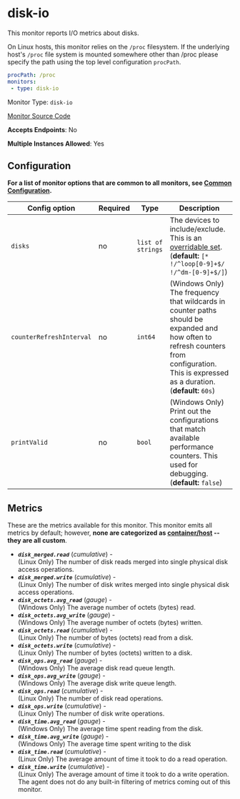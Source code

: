 <!--- GENERATED BY gomplate from scripts/docs/monitor-page.md.tmpl --->

# disk-io

This monitor reports I/O metrics about disks.

On Linux hosts, this monitor relies on the `/proc` filesystem.
If the underlying host's `/proc` file system is mounted somewhere other than
/proc please specify the path using the top level configuration `procPath`.

```yaml
procPath: /proc
monitors:
 - type: disk-io
```


Monitor Type: `disk-io`

[Monitor Source Code](https://github.com/signalfx/signalfx-agent/tree/master/internal/monitors/diskio)

**Accepts Endpoints**: No

**Multiple Instances Allowed**: Yes

## Configuration

**For a list of monitor options that are common to all monitors, see [Common
Configuration](../monitor-config.md#common-configuration).**


| Config option | Required | Type | Description |
| --- | --- | --- | --- |
| `disks` | no | `list of strings` | The devices to include/exclude. This is an [overridable set](https://docs.signalfx.com/en/latest/integrations/agent/filtering.html#overridable-filters). (**default:** `[* !/^loop[0-9]+$/ !/^dm-[0-9]+$/]`) |
| `counterRefreshInterval` | no | `int64` | (Windows Only) The frequency that wildcards in counter paths should be expanded and how often to refresh counters from configuration. This is expressed as a duration. (**default:** `60s`) |
| `printValid` | no | `bool` | (Windows Only) Print out the configurations that match available performance counters.  This used for debugging. (**default:** `false`) |


## Metrics

These are the metrics available for this monitor.
This monitor emits all metrics by default; however, **none are categorized as
[container/host](https://docs.signalfx.com/en/latest/admin-guide/usage.html#about-custom-bundled-and-high-resolution-metrics)
-- they are all custom**.



 - ***`disk_merged.read`*** (*cumulative*) - <br>    (Linux Only) The number of disk reads merged into single physical disk access operations.
 - ***`disk_merged.write`*** (*cumulative*) - <br>    (Linux Only) The number of disk writes merged into single physical disk access operations.
 - ***`disk_octets.avg_read`*** (*gauge*) - <br>    (Windows Only) The average number of octets (bytes) read.
 - ***`disk_octets.avg_write`*** (*gauge*) - <br>    (Windows Only) The average number of octets (bytes) written.
 - ***`disk_octets.read`*** (*cumulative*) - <br>    (Linux Only) The number of bytes (octets) read from a disk.
 - ***`disk_octets.write`*** (*cumulative*) - <br>    (Linux Only) The number of bytes (octets) written to a disk.
 - ***`disk_ops.avg_read`*** (*gauge*) - <br>    (Windows Only) The average disk read queue length.
 - ***`disk_ops.avg_write`*** (*gauge*) - <br>    (Windows Only) The average disk write queue length.
 - ***`disk_ops.read`*** (*cumulative*) - <br>    (Linux Only) The number of disk read operations.
 - ***`disk_ops.write`*** (*cumulative*) - <br>    (Linux Only) The number of disk write operations.
 - ***`disk_time.avg_read`*** (*gauge*) - <br>    (Windows Only) The average time spent reading from the disk.
 - ***`disk_time.avg_write`*** (*gauge*) - <br>    (Windows Only) The average time spent writing to the disk
 - ***`disk_time.read`*** (*cumulative*) - <br>    (Linux Only) The average amount of time it took to do a read operation.
 - ***`disk_time.write`*** (*cumulative*) - <br>    (Linux Only) The average amount of time it took to do a write operation.
The agent does not do any built-in filtering of metrics coming out of this
monitor.


